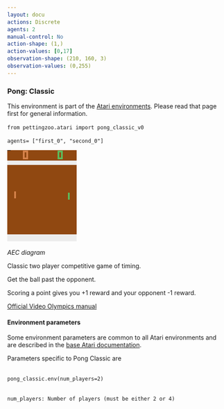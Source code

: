 ```yaml
---
layout: docu
actions: Discrete
agents: 2
manual-control: No
action-shape: (1,)
action-values: [0,17]
observation-shape: (210, 160, 3)
observation-values: (0,255)
---
```



### Pong: Classic



This environment is part of the [Atari environments](../atari). Please read that page first for general information.





`from pettingzoo.atari import pong_classic_v0`



`agents= ["first_0", "second_0"]`



![pong gif](atari_pong_classic.gif)



*AEC diagram*



Classic two player competitive game of timing.



Get the ball past the opponent.



Scoring a point gives you +1 reward and your opponent -1 reward.



[Official Video Olympics manual](https://atariage.com/manual_html_page.php?SoftwareLabelID=587)



#### Environment parameters



Some environment parameters are common to all Atari environments and are described in the [base Atari documentation](../atari).



Parameters specific to Pong Classic are



```

pong_classic.env(num_players=2)

```



```

num_players: Number of players (must be either 2 or 4)

```
